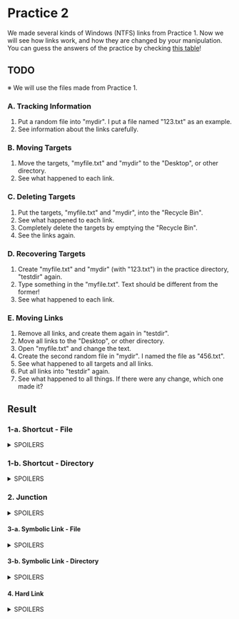 # Practice 2
We made several kinds of Windows (NTFS) links from Practice 1.
Now we will see how links work, and how they are changed by your manipulation.
You can guess the answers of the practice by checking [this table](https://github.com/reruo321/OS-Self-Study/tree/main/_Appendix/File%20System/Link/Windows#links-in-windows)!

## TODO
※ We will use the files made from Practice 1.
### A. Tracking Information
1. Put a random file into "mydir". I put a file named "123.txt" as an example.
2. See information about the links carefully.

### B. Moving Targets
1. Move the targets, "myfile.txt" and "mydir" to the "Desktop", or other directory.
2. See what happened to each link.

### C. Deleting Targets
1. Put the targets, "myfile.txt" and "mydir", into the "Recycle Bin".
2. See what happened to each link.
3. Completely delete the targets by emptying the "Recycle Bin".
4. See the links again.

### D. Recovering Targets
1. Create "myfile.txt" and "mydir" (with "123.txt") in the practice directory, "testdir" again.
2. Type something in the "myfile.txt". Text should be different from the former!
3. See what happened to each link.

### E. Moving Links
1. Remove all links, and create them again in "testdir".
2. Move all links to the "Desktop", or other directory.
3. Open "myfile.txt" and change the text.
4. Create the second random file in "mydir". I named the file as "456.txt".
5. See what happened to all targets and all links.
6. Put all links into "testdir" again.
7. See what happened to all things. If there were any change, which one made it?

## Result

### 1-a. Shortcut - File

<details><summary>SPOILERS</summary>

![shortf see](https://github.com/reruo321/OS-Self-Study/assets/48712088/25a5981f-621e-4b0d-896f-bdbd2ec3eb83)

![shortf move before pro](https://github.com/reruo321/OS-Self-Study/assets/48712088/eb10653c-8798-405a-b7c8-72c8aef6491d)

Executing the shortcut opens its target, "myfile.txt". We can check the target from "Properties" of the shortcut.

![shortf move](https://github.com/reruo321/OS-Self-Study/assets/48712088/316ca9b9-b0fb-46e8-b324-4bea32f948a4)

![shortf move after pro](https://github.com/reruo321/OS-Self-Study/assets/48712088/3bbf0220-f5ea-4283-9ea2-d098a2a9da71)

After moving its target "myfile.txt", nothing happens. However, if you execute the shortcut, the new target becomes "hardlink.txt"!

![shortf move](https://github.com/reruo321/OS-Self-Study/assets/48712088/bc92fb50-0eae-4a5f-ad17-ecd8e525c420)

![shortf move after pro](https://github.com/reruo321/OS-Self-Study/assets/48712088/5478ef4d-a4cd-42bf-adcb-e121cabfae3e)

After deleting its target "myfile.txt", nothing happens. However, if you execute the shortcut, the new target becomes "hardlink.txt"!

![shortf after](https://github.com/reruo321/OS-Self-Study/assets/48712088/e79f28b7-9fb8-442b-a680-a9f7608b9ef8)

Even if "myfile.txt" is created again, the shortcut still points to "hardlink.txt"!

![shortf selfmove](https://github.com/reruo321/OS-Self-Study/assets/48712088/90a8085a-0c24-4fbf-ac1a-ac53f7b34287)

Although the shortcut is moved, it still points to "myfile.txt".

#### Results without Hard Link
![shortf move no hardlink](https://github.com/reruo321/OS-Self-Study/assets/48712088/249247d6-51b4-474d-b753-a8d1fffb52db)

If there is no hard link of "myfile.txt", the shortcut will open its target in almost situations.

When its target is moved to the "Recycle Bin", an error message will pop up, and it will ask whether you recover the target, or delete the shortcut. When its target is completely deleted, another error message will pop up, and it will ask whether you delete the shortcut or not.

</details>

### 1-b. Shortcut - Directory

<details><summary>SPOILERS</summary>

![shortd see](https://github.com/reruo321/OS-Self-Study/assets/48712088/06bec10e-2b94-48c6-adb2-cd553565874a)

Executing the shortcut opens its target, "mydir".

![shortd move](https://github.com/reruo321/OS-Self-Study/assets/48712088/995f6d6a-fd8a-4a58-8dc8-7c4a5e26e74f)

Even if its target "mydir" is moved, the shortcut still points to it.

![shortd remove](https://github.com/reruo321/OS-Self-Study/assets/48712088/bf5424cb-080a-456e-a113-5413f58fa365)

After moving its target "mydir" to the "Recycle Bin", an error message pops up. It asks whether you recover the target, or delete the shortcut.

![shortd comremove](https://github.com/reruo321/OS-Self-Study/assets/48712088/b6d8f784-10f0-4c1e-b13d-301fc4374d39)

When its target is completely deleted, another error message pops up. It asks whether you delete the shortcut or not.

![shortd see](https://github.com/reruo321/OS-Self-Study/assets/48712088/9057e4c4-bfc8-4538-a652-0965f4fbef8b)

When "mydir" is created again, the shortcut points to it again.

![shortd selfmove](https://github.com/reruo321/OS-Self-Study/assets/48712088/59614b88-0211-49c9-beaf-86a3aa789570)

Although the shortcut is moved, it still points to "mydir".

</details>

### 2. Junction

<details><summary>SPOILERS</summary>

![junc see](https://github.com/reruo321/OS-Self-Study/assets/48712088/696d6d6c-cc74-47cd-b422-c64e175c6e36)

Executing the junction opens "junc". Except the directory, it looks the same as "mydir".

![junc move](https://github.com/reruo321/OS-Self-Study/assets/48712088/9fb9e94c-9b3a-426c-ae53-d27be41b80f0)

After moving its target "mydir", the junction becomes unavailable and an error message pops up.

![junc move](https://github.com/reruo321/OS-Self-Study/assets/48712088/137f106f-bc33-4ab8-883c-696020ea540d)

After deleting its target "mydir", the junction becomes unavailable and an error message pops up.

![junc see](https://github.com/reruo321/OS-Self-Study/assets/48712088/3a052d06-5472-4063-88cb-f08aeedfe3d5)

If "mydir" is created again, the junction points to "mydir".

#### Moving the Junction

When you move the junction, it remains but...

**OH, NO!**

![mydir selfmove](https://github.com/reruo321/OS-Self-Study/assets/48712088/7ed98490-4da3-4e08-a004-b7646a4fb87e)

![junc selfmove testdir](https://github.com/reruo321/OS-Self-Study/assets/48712088/298a1b2b-b3df-4532-9b1d-da0bd7e39402)

The file in "mydir", "123.txt" disappears! No file in the junction in "testdir", neither.

![junc selfmove](https://github.com/reruo321/OS-Self-Study/assets/48712088/3c5b2cd7-9ef2-4399-8321-3bc5b6984c6a)

Meanwhile, another junction is created in the "Desktop", keeping the file "123.txt" in it.

![mydir selfmove after](https://github.com/reruo321/OS-Self-Study/assets/48712088/68515b47-f9d4-4383-a883-5007b222baf5)

![junc selfmove testdir after](https://github.com/reruo321/OS-Self-Study/assets/48712088/4c42358e-0cf3-4c9f-a2ac-3059e67ac63d)

When you create a new file, "456.txt" in "mydir", both "mydir" and "junc" in "testdir" have "456.txt". However, no change on the junction in the "Desktop".

![mydir selfmove final](https://github.com/reruo321/OS-Self-Study/assets/48712088/76e7687f-821e-4037-97e5-704afe855b6f)

![junc selfmove final](https://github.com/reruo321/OS-Self-Study/assets/48712088/e268d15c-c70c-4723-9c13-86ef0cfbde03)

When you move the junction from the "Desktop" to "testdir", "mydir" has "123.txt" and "456.txt"! Moreover, the junction also have both of the files. It seems as if the junctions are merged without any message.

</details>

#### 3-a. Symbolic Link - File

<details><summary>SPOILERS</summary>

![symf see](https://github.com/reruo321/OS-Self-Study/assets/48712088/96a7ad22-d294-4cdb-ad3b-a01047145c2f)

Executing the symbolic link opens its target, "myfile.txt".

![symf move](https://github.com/reruo321/OS-Self-Study/assets/48712088/96109449-54e5-47db-ac0d-8fcc4aa072ce)

After moving its target "myfile.txt", the symbolic link does not work at all.

![symf move](https://github.com/reruo321/OS-Self-Study/assets/48712088/3521405b-76ad-4251-9078-64dd9caa1d7d)

After deleting its target "myfile.txt", the symbolic link does not work at all.

![symf after](https://github.com/reruo321/OS-Self-Study/assets/48712088/87795b11-065c-4138-9dcd-424dc0112bf4)

When "myfile.txt" is created again, the symbolic link points to it.

![symf selfmove](https://github.com/reruo321/OS-Self-Study/assets/48712088/d5e1dc3a-2ec2-49fa-923a-b15d09b096f4)

If the symbolic link is moved, it does not work at all.

</details>

#### 3-b. Symbolic Link - Directory

<details><summary>SPOILERS</summary>

![symd see](https://github.com/reruo321/OS-Self-Study/assets/48712088/44406dff-d32f-4008-897a-f4849be0dc36)

Executing the symbolic link opens "symlink_dir". Except the directory, it looks the same as "mydir".

![symd move](https://github.com/reruo321/OS-Self-Study/assets/48712088/0a7de156-c4fc-40ab-ac9e-7530d5589d2b)

After moving its target "mydir", the symbolic link becomes unavailable and an error message pops up.

![symd move](https://github.com/reruo321/OS-Self-Study/assets/48712088/00149e2b-bddd-4f0f-8e78-23c8cc536efe)

After deleting its target "mydir", the symbolic link becomes unavailable and an error message pops up.

![symd see](https://github.com/reruo321/OS-Self-Study/assets/48712088/88b3a7bf-c62b-456f-a055-1d104c53a873)

When "myfile.txt" is created again, the symbolic link points to it.

![symd selfmove](https://github.com/reruo321/OS-Self-Study/assets/48712088/a3998d17-d83c-490e-be7a-b3b3c5d62c9a)

If the symbolic link is moved, it becomes unavailable and an error message pops up.

</details>

#### 4. Hard Link

<details><summary>SPOILERS</summary>

※ When the hard link and its target shares the contents, it means that modifying either of them affects both of them!

![hard see](https://github.com/reruo321/OS-Self-Study/assets/48712088/4351bfef-c20c-4cf8-b4dc-08280f821cac)

Executing the hard link opens "hardlink.txt". It shares the contents with "myfile.txt".

![hard move](https://github.com/reruo321/OS-Self-Study/assets/48712088/311cc143-514f-409e-bcec-501686209eb9)

Even if moving "myfile.txt", the hard link still opens "hardlink.txt", sharing the contents with "myfile.txt".

![hard move](https://github.com/reruo321/OS-Self-Study/assets/48712088/22366fbe-6f6d-44d6-8c74-fe38fbe5349f)

Even if you put "myfile.txt" into the "Recycle Bin", the hard link still opens "hardlink.txt", keeping its contents. It also shares the contents with "myfile.txt". Therefore, if you modify "hardlink.txt" and then recover "myfile.txt", you can see their contents are the same!

Otherwise, completely deleting "myfile.txt" disconnects the contents sharing of "hardlink.txt". It keeps its contents anyway.

![hard after](https://github.com/reruo321/OS-Self-Study/assets/48712088/a4a53403-30c9-44b3-9682-f99091b3bd4c)

Even if you create "myfile.txt" again, the hard link still opens "hardlink.txt". However, it does not share its contents with the new "myfile" anymore!

![hard selfmove](https://github.com/reruo321/OS-Self-Study/assets/48712088/6fd343d1-ceb9-455f-b800-d7c18caaf5ed)

Even if the hard link is moved, it still opens "hardlink.txt", sharing the contents with "myfile.txt".

</details>
